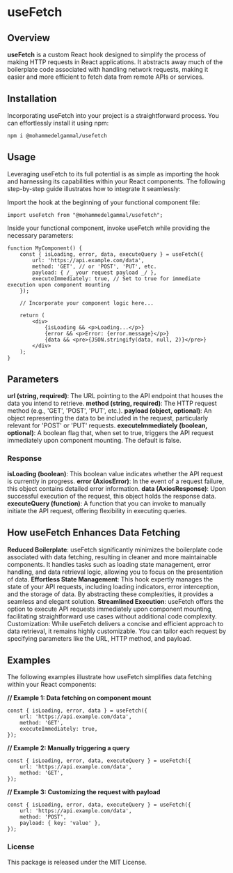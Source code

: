 # useFetch

## Overview

**useFetch** is a custom React hook designed to simplify the process of making HTTP requests in React applications. It abstracts away much of the boilerplate code associated with handling network requests, making it easier and more efficient to fetch data from remote APIs or services.

## Installation

Incorporating useFetch into your project is a straightforward process. You can effortlessly install it using npm:

```
npm i @mohammedelgammal/usefetch
```

## Usage

Leveraging useFetch to its full potential is as simple as importing the hook and harnessing its capabilities within your React components. The following step-by-step guide illustrates how to integrate it seamlessly:

Import the hook at the beginning of your functional component file:

```
import useFetch from "@mohammedelgammal/usefetch";
```

Inside your functional component, invoke useFetch while providing the necessary parameters:

```
function MyComponent() {
    const { isLoading, error, data, executeQuery } = useFetch({
        url: 'https://api.example.com/data',
        method: 'GET', // or 'POST', 'PUT', etc.
        payload: { /_ your request payload _/ },
        executeImmediately: true, // Set to true for immediate execution upon component mounting
    });

    // Incorporate your component logic here...

    return (
        <div>
            {isLoading && <p>Loading...</p>}
            {error && <p>Error: {error.message}</p>}
            {data && <pre>{JSON.stringify(data, null, 2)}</pre>}
        </div>
    );
}
```

## Parameters

**url (string, required)**: The URL pointing to the API endpoint that houses the data you intend to retrieve.
**method (string, required)**: The HTTP request method (e.g., 'GET', 'POST', 'PUT', etc.).
**payload (object, optional)**: An object representing the data to be included in the request, particularly relevant for 'POST' or 'PUT' requests.
**executeImmediately (boolean, optional)**: A boolean flag that, when set to true, triggers the API request immediately upon component mounting. The default is false.

### Response

**isLoading (boolean)**: This boolean value indicates whether the API request is currently in progress.
**error (AxiosError)**: In the event of a request failure, this object contains detailed error information.
**data (AxiosResponse)**: Upon successful execution of the request, this object holds the response data.
**executeQuery (function)**: A function that you can invoke to manually initiate the API request, offering flexibility in executing queries.

## How useFetch Enhances Data Fetching

**Reduced Boilerplate**: useFetch significantly minimizes the boilerplate code associated with data fetching, resulting in cleaner and more maintainable components. It handles tasks such as loading state management, error handling, and data retrieval logic, allowing you to focus on the presentation of data.
**Effortless State Management**: This hook expertly manages the state of your API requests, including loading indicators, error interception, and the storage of data. By abstracting these complexities, it provides a seamless and elegant solution.
**Streamlined Execution**: useFetch offers the option to execute API requests immediately upon component mounting, facilitating straightforward use cases without additional code complexity.
Customization: While useFetch delivers a concise and efficient approach to data retrieval, it remains highly customizable. You can tailor each request by specifying parameters like the URL, HTTP method, and payload.

## Examples

The following examples illustrate how useFetch simplifies data fetching within your React components:

**// Example 1: Data fetching on component mount**

```
const { isLoading, error, data } = useFetch({
    url: 'https://api.example.com/data',
    method: 'GET',
    executeImmediately: true,
});
```

**// Example 2: Manually triggering a query**

```
const { isLoading, error, data, executeQuery } = useFetch({
    url: 'https://api.example.com/data',
    method: 'GET',
});
```

**// Example 3: Customizing the request with payload**

```
const { isLoading, error, data, executeQuery } = useFetch({
    url: 'https://api.example.com/data',
    method: 'POST',
    payload: { key: 'value' },
});
```

### License

This package is released under the MIT License.
